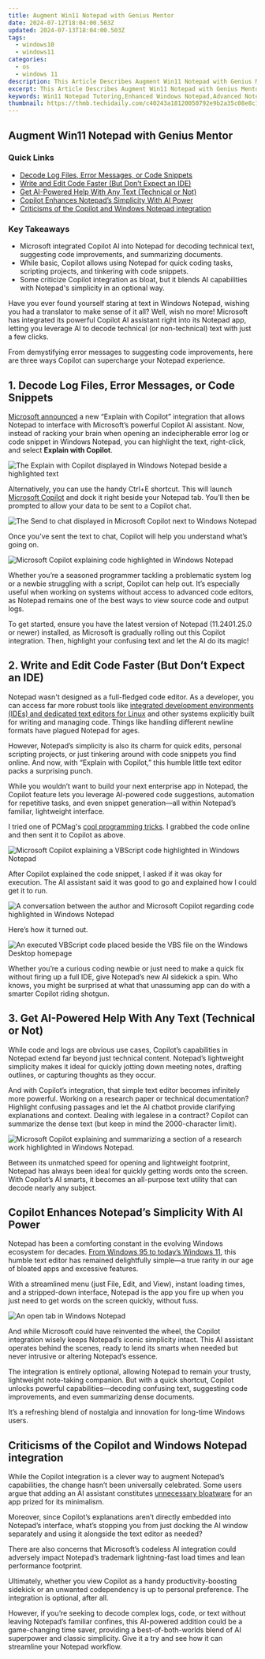 ```yaml
---
title: Augment Win11 Notepad with Genius Mentor
date: 2024-07-12T18:04:00.503Z
updated: 2024-07-13T18:04:00.503Z
tags:
  - windows10
  - windows11
categories:
  - os
  - windows 11
description: This Article Describes Augment Win11 Notepad with Genius Mentor
excerpt: This Article Describes Augment Win11 Notepad with Genius Mentor
keywords: Win11 Notepad Tutoring,Enhanced Windows Notepad,Advanced Notepad Guide,Genius Learning Tool,Smart Study App,Ultimate PC Assistant,Mentorship for Notepad
thumbnail: https://thmb.techidaily.com/c40243a18120050792e9b2a35c08e8c187a7242ae42c21363a9149298cc2eac3.jpg
---
```


## Augment Win11 Notepad with Genius Mentor

### Quick Links

* [Decode Log Files, Error Messages, or Code Snippets](#decode-log-files-error-messages-or-code-snippets)
* [Write and Edit Code Faster (But Don’t Expect an IDE)](#write-and-edit-code-faster-but-don-rsquo-t-expect-an-ide)
* [Get AI-Powered Help With Any Text (Technical or Not)](#get-ai-powered-help-with-any-text-technical-or-not)
* [Copilot Enhances Notepad’s Simplicity With AI Power](#copilot-enhances-notepad-rsquo-s-simplicity-with-ai-power)
* [Criticisms of the Copilot and Windows Notepad integration](#criticisms-of-the-copilot-and-windows-notepad-integration)

### Key Takeaways

* Microsoft integrated Copilot AI into Notepad for decoding technical text, suggesting code improvements, and summarizing documents.
* While basic, Copilot allows using Notepad for quick coding tasks, scripting projects, and tinkering with code snippets.
* Some criticize Copilot integration as bloat, but it blends AI capabilities with Notepad's simplicity in an optional way.

 Have you ever found yourself staring at text in Windows Notepad, wishing you had a translator to make sense of it all? Well, wish no more! Microsoft has integrated its powerful Copilot AI assistant right into its Notepad app, letting you leverage AI to decode technical (or non-technical) text with just a few clicks.

 From demystifying error messages to suggesting code improvements, here are three ways Copilot can supercharge your Notepad experience.

## 1\. Decode Log Files, Error Messages, or Code Snippets

[Microsoft announced](https://blogs.windows.com/windows-insider/2024/02/08/snipping-tool-and-notepad-updates-begin-rolling-out-to-windows-insiders/) a new “Explain with Copilot” integration that allows Notepad to interface with Microsoft’s powerful Copilot AI assistant. Now, instead of racking your brain when opening an indecipherable error log or code snippet in Windows Notepad, you can highlight the text, right-click, and select **Explain with Copilot**.

![The Explain with Copilot displayed in Windows Notepad beside a highlighted text](https://static1.makeuseofimages.com/wordpress/wp-content/uploads/2024/03/the-explain-with-copilot-displayed-in-windows-notepad-beside-a-highlighted-text.jpg)

 Alternatively, you can use the handy Ctrl+E shortcut. This will launch [Microsoft Copilot](https://www.makeuseof.com/what-is-microsoft-365-copilot/) and dock it right beside your Notepad tab. You’ll then be prompted to allow your data to be sent to a Copilot chat.

![The Send to chat displayed in Microsoft Copilot next to Windows Notepad](https://static1.makeuseofimages.com/wordpress/wp-content/uploads/2024/03/the-send-to-chat-displayed-in-microsoft-copilot-next-to-windows-notepad.jpg)

 Once you’ve sent the text to chat, Copilot will help you understand what’s going on.

![Microsoft Copilot explaining code highlighted in Windows Notepad](https://static1.makeuseofimages.com/wordpress/wp-content/uploads/2024/03/microsoft-copilot-explaining-code-highlighted-in-windows-notepad.jpg)

 Whether you’re a seasoned programmer tackling a problematic system log or a newbie struggling with a script, Copilot can help out. It’s especially useful when working on systems without access to advanced code editors, as Notepad remains one of the best ways to view source code and output logs.

 To get started, ensure you have the latest version of Notepad (11.2401.25.0 or newer) installed, as Microsoft is gradually rolling out this Copilot integration. Then, highlight your confusing text and let the AI do its magic!

## 2\. Write and Edit Code Faster (But Don’t Expect an IDE)

 Notepad wasn't designed as a full-fledged code editor. As a developer, you can access far more robust tools like [integrated development environments (IDEs) and dedicated text editors for Linux](https://www.makeuseof.com/best-ide-code-editors-for-linux/) and other systems explicitly built for writing and managing code. Things like handling different newline formats have plagued Notepad for ages.

 However, Notepad’s simplicity is also its charm for quick edits, personal scripting projects, or just tinkering around with code snippets you find online. And now, with “Explain with Copilot,” this humble little text editor packs a surprising punch.

 While you wouldn’t want to build your next enterprise app in Notepad, the Copilot feature lets you leverage AI-powered code suggestions, automation for repetitive tasks, and even snippet generation—all within Notepad’s familiar, lightweight interface.

 I tried one of PCMag's [cool programming tricks](http://www.pcmag.com/news/7-cool-programming-tricks-inside-microsoft-notepad). I grabbed the code online and then sent it to Copilot as above.

![Microsoft Copilot explaining a VBScript code highlighted in Windows Notepad](https://static1.makeuseofimages.com/wordpress/wp-content/uploads/2024/03/microsoft-copilot-explaining-a-vbscript-code-highlighted-in-windows-notepad.jpg)

 After Copilot explained the code snippet, I asked if it was okay for execution. The AI assistant said it was good to go and explained how I could get it to run.

![A conversation between the author and Microsoft Copilot regarding code highlighted in Windows Notepad](https://static1.makeuseofimages.com/wordpress/wp-content/uploads/2024/03/a-conversation-between-the-author-and-microsoft-copilot-regarding-code-highlighted-in-windows-notepad.jpg)

 Here’s how it turned out.

![An executed VBScript code placed beside the VBS file on the Windows Desktop homepage](https://static1.makeuseofimages.com/wordpress/wp-content/uploads/2024/03/an-executed-vbscript-code-placed-beside-the-vbs-file-on-the-windows-desktop-homepage.jpg)

 Whether you’re a curious coding newbie or just need to make a quick fix without firing up a full IDE, give Notepad’s new AI sidekick a spin. Who knows, you might be surprised at what that unassuming app can do with a smarter Copilot riding shotgun.

## 3\. Get AI-Powered Help With Any Text (Technical or Not)

 While code and logs are obvious use cases, Copilot’s capabilities in Notepad extend far beyond just technical content. Notepad’s lightweight simplicity makes it ideal for quickly jotting down meeting notes, drafting outlines, or capturing thoughts as they occur.

 And with Copilot’s integration, that simple text editor becomes infinitely more powerful. Working on a research paper or technical documentation? Highlight confusing passages and let the AI chatbot provide clarifying explanations and context. Dealing with legalese in a contract? Copilot can summarize the dense text (but keep in mind the 2000-character limit).

![Microsoft Copilot explaining and summarizing a section of a research work highlighted in Windows Notepad.](https://static1.makeuseofimages.com/wordpress/wp-content/uploads/2024/03/microsoft-copilot-explaining-and-summarizing-a-section-of-a-research-work-highlighted-in-windows-notepad.jpg)

 Between its unmatched speed for opening and lightweight footprint, Notepad has always been ideal for quickly getting words onto the screen. With Copilot’s AI smarts, it becomes an all-purpose text utility that can decode nearly any subject.

## Copilot Enhances Notepad’s Simplicity With AI Power

 Notepad has been a comforting constant in the evolving Windows ecosystem for decades. [From Windows 95 to today’s Windows 11](https://www.makeuseof.com/windows-brief-history/), this humble text editor has remained delightfully simple—a true rarity in our age of bloated apps and excessive features.

 With a streamlined menu (just File, Edit, and View), instant loading times, and a stripped-down interface, Notepad is the app you fire up when you just need to get words on the screen quickly, without fuss.

![An open tab in Windows Notepad](https://static1.makeuseofimages.com/wordpress/wp-content/uploads/2024/03/an-open-tab-in-windows-notepad.jpg)

 And while Microsoft could have reinvented the wheel, the Copilot integration wisely keeps Notepad’s iconic simplicity intact. This AI assistant operates behind the scenes, ready to lend its smarts when needed but never intrusive or altering Notepad’s essence.

 The integration is entirely optional, allowing Notepad to remain your trusty, lightweight note-taking companion. But with a quick shortcut, Copilot unlocks powerful capabilities—decoding confusing text, suggesting code improvements, and even summarizing dense documents.

 It’s a refreshing blend of nostalgia and innovation for long-time Windows users.

## Criticisms of the Copilot and Windows Notepad integration

 While the Copilot integration is a clever way to augment Notepad’s capabilities, the change hasn’t been universally celebrated. Some users argue that adding an AI assistant constitutes [unnecessary bloatware](https://www.makeuseof.com/what-is-bloatware/) for an app prized for its minimalism.

 Moreover, since Copilot’s explanations aren’t directly embedded into Notepad’s interface, what’s stopping you from just docking the AI window separately and using it alongside the text editor as needed?

 There are also concerns that Microsoft’s codeless AI integration could adversely impact Notepad’s trademark lightning-fast load times and lean performance footprint.

 Ultimately, whether you view Copilot as a handy productivity-boosting sidekick or an unwanted codependency is up to personal preference. The integration is optional, after all.

 However, if you’re seeking to decode complex logs, code, or text without leaving Notepad’s familiar confines, this AI-powered addition could be a game-changing time saver, providing a best-of-both-worlds blend of AI superpower and classic simplicity. Give it a try and see how it can streamline your Notepad workflow.



<ins class="adsbygoogle"
      style="display:block"
      data-ad-client="ca-pub-7571918770474297"
      data-ad-slot="8358498916"
      data-ad-format="auto"
      data-full-width-responsive="true"></ins>